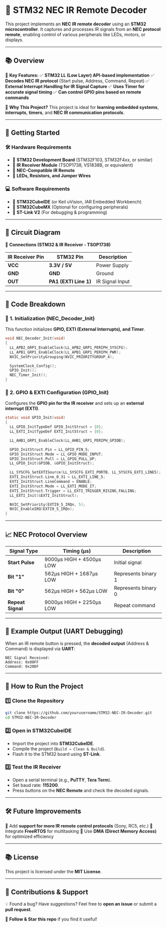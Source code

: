 # 📱 STM32 NEC IR Remote Decoder

This project implements an **NEC IR remote decoder** using an **STM32 microcontroller**. It captures and processes IR signals from an **NEC protocol remote**, enabling control of various peripherals like LEDs, motors, or displays.

---

## 📚 Overview

📌 **Key Features:** ✅ **STM32 LL (Low Layer) API-based implementation** ✅ **Decodes NEC IR protocol** (Start pulse, Address, Command, Repeat) ✅ **External Interrupt Handling for IR Signal Capture** ✅ **Uses Timer for accurate signal timing** ✅ **Can control GPIO pins based on remote commands**

📌 **Why This Project?** This project is ideal for **learning embedded systems**, **interrupts**, **timers**, and **NEC IR communication protocols**.

---

## 🚀 Getting Started

### 🛠️ **Hardware Requirements**

- 🔹 **STM32 Development Board** (STM32F103, STM32F4xx, or similar)
- 🔹 **IR Receiver Module** (TSOP1738, VS1838B, or equivalent)
- 🔹 **NEC-Compatible IR Remote**
- 🔹 **LEDs, Resistors, and Jumper Wires**

### 💻 **Software Requirements**

- 🔹 **STM32CubeIDE** (or Keil uVision, IAR Embedded Workbench)
- 🔹 **STM32CubeMX** (Optional for configuring peripherals)
- 🔹 **ST-Link V2** (For debugging & programming)

---

## 🔧 Circuit Diagram

📌 **Connections (STM32 & IR Receiver - TSOP1738)**

| IR Receiver Pin | STM32 Pin             | Description     |
| --------------- | --------------------- | --------------- |
| **VCC**         | **3.3V / 5V**         | Power Supply    |
| **GND**         | **GND**               | Ground          |
| **OUT**         | **PA1 (EXTI Line 1)** | IR Signal Input |

---

## 📝 **Code Breakdown**

### 🏰 **1. Initialization (NEC\_Decoder\_Init)**

This function initializes **GPIO, EXTI (External Interrupts), and Timer**.

```c
void NEC_Decoder_Init(void)
{
  LL_APB2_GRP1_EnableClock(LL_APB2_GRP1_PERIPH_SYSCFG);
  LL_APB1_GRP1_EnableClock(LL_APB1_GRP1_PERIPH_PWR);
  NVIC_SetPriorityGrouping(NVIC_PRIORITYGROUP_4);

  SystemClock_Config();
  GPIO_Init();
  NEC_Timer_Init();
}
```

### 🏰 **2. GPIO & EXTI Configuration (GPIO\_Init)**

Configures the **GPIO pin for the IR receiver** and sets up an **external interrupt (EXTI)**.

```c
static void GPIO_Init(void)
{
  LL_GPIO_InitTypeDef GPIO_InitStruct = {0};
  LL_EXTI_InitTypeDef EXTI_InitStruct = {0};

  LL_AHB1_GRP1_EnableClock(LL_AHB1_GRP1_PERIPH_GPIOB);

  GPIO_InitStruct.Pin = LL_GPIO_PIN_5;
  GPIO_InitStruct.Mode = LL_GPIO_MODE_INPUT;
  GPIO_InitStruct.Pull = LL_GPIO_PULL_UP;
  LL_GPIO_Init(GPIOB, &GPIO_InitStruct);

  LL_SYSCFG_SetEXTISource(LL_SYSCFG_EXTI_PORTB, LL_SYSCFG_EXTI_LINE5);
  EXTI_InitStruct.Line_0_31 = LL_EXTI_LINE_5;
  EXTI_InitStruct.LineCommand = ENABLE;
  EXTI_InitStruct.Mode = LL_EXTI_MODE_IT;
  EXTI_InitStruct.Trigger = LL_EXTI_TRIGGER_RISING_FALLING;
  LL_EXTI_Init(&EXTI_InitStruct);

  NVIC_SetPriority(EXTI9_5_IRQn, 5);
  NVIC_EnableIRQ(EXTI9_5_IRQn);
}
```

---

## 📈 **NEC Protocol Overview**

| Signal Type       | Timing (µs)              | Description         |
| ----------------- | ------------------------ | ------------------- |
| **Start Pulse**   | 9000µs HIGH + 4500µs LOW | Initial signal      |
| **Bit "1"**       | 562µs HIGH + 1687µs LOW  | Represents binary 1 |
| **Bit "0"**       | 562µs HIGH + 562µs LOW   | Represents binary 0 |
| **Repeat Signal** | 9000µs HIGH + 2250µs LOW | Repeat command      |

---

## 🚦 **Example Output (UART Debugging)**

When an IR remote button is pressed, the **decoded output** (Address & Command) is displayed via **UART**:

```
NEC Signal Received:
Address: 0x00FF
Command: 0x20DF
```

---

## 🔧 **How to Run the Project**

### 1️⃣ **Clone the Repository**

```sh
git clone https://github.com/yourusername/STM32-NEC-IR-Decoder.git
cd STM32-NEC-IR-Decoder
```

### 2️⃣ **Open in STM32CubeIDE**

- Import the project into **STM32CubeIDE**.
- Compile the project (`Build → Clean & Build`).
- Flash it to the STM32 board using **ST-Link**.

### 3️⃣ **Test the IR Receiver**

- Open a serial terminal (e.g., **PuTTY**, **Tera Term**).
- Set baud rate: **115200**.
- Press buttons on the **NEC Remote** and check the decoded signals.

---

## 🛠️ **Future Improvements**

🔹 Add **support for more IR remote control protocols** (Sony, RC5, etc.) 🔹 Integrate **FreeRTOS** for multitasking 🔹 Use **DMA (Direct Memory Access)** for optimized efficiency

---

## 📚 **License**

This project is licensed under the **MIT License**.

---

## 💬 **Contributions & Support**

💡 Found a bug? Have suggestions? Feel free to **open an issue** or submit a **pull request**.

🚀 **Follow & Star this repo** if you find it useful!

